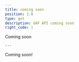 ```yaml
---
title: coming soon
position: 1.0
type: get
description: UAF API coming soon
right_code: |
  ```
  Coming soon
  ```
---
```


Coming soon!
